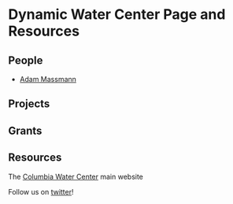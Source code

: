 Dynamic Water Center Page and Resources
=======================================

People
------

-   [Adam Massmann](http://www.columbia.edu/~akm2203/)

Projects
--------

Grants
------

Resources
---------
The [Columbia Water Center](http://water.columbia.edu/) main website

Follow us on [twitter](https://twitter.com/columbiawater/)!
